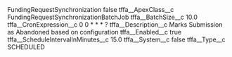 <?xml version="1.0" encoding="UTF-8"?>
<CustomMetadata xmlns="http://soap.sforce.com/2006/04/metadata" xmlns:xsi="http://www.w3.org/2001/XMLSchema-instance" xmlns:xsd="http://www.w3.org/2001/XMLSchema">
    <label>FundingRequestSynchronization</label>
    <protected>false</protected>
    <values>
        <field>tffa__ApexClass__c</field>
        <value xsi:type="xsd:string">FundingRequestSynchronizationBatchJob</value>
    </values>
    <values>
        <field>tffa__BatchSize__c</field>
        <value xsi:type="xsd:double">10.0</value>
    </values>
    <values>
        <field>tffa__CronExpression__c</field>
        <value xsi:type="xsd:string">0 0 * * * ?</value>
    </values>
    <values>
        <field>tffa__Description__c</field>
        <value xsi:type="xsd:string">Marks Submission as Abandoned based on configuration</value>
    </values>
    <values>
        <field>tffa__Enabled__c</field>
        <value xsi:type="xsd:boolean">true</value>
    </values>
    <values>
        <field>tffa__ScheduleIntervalInMinutes__c</field>
        <value xsi:type="xsd:double">15.0</value>
    </values>
    <values>
        <field>tffa__System__c</field>
        <value xsi:type="xsd:boolean">false</value>
    </values>
    <values>
        <field>tffa__Type__c</field>
        <value xsi:type="xsd:string">SCHEDULED</value>
    </values>
</CustomMetadata>

